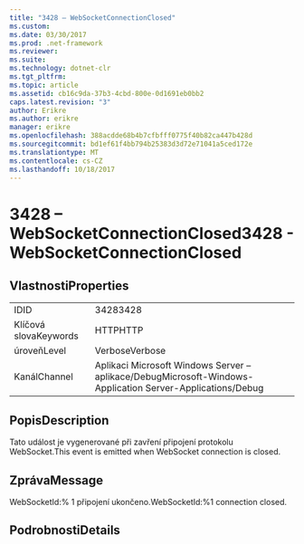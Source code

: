 ```yaml
---
title: "3428 – WebSocketConnectionClosed"
ms.custom: 
ms.date: 03/30/2017
ms.prod: .net-framework
ms.reviewer: 
ms.suite: 
ms.technology: dotnet-clr
ms.tgt_pltfrm: 
ms.topic: article
ms.assetid: cb16c9da-37b3-4cbd-800e-0d1691eb0bb2
caps.latest.revision: "3"
author: Erikre
ms.author: erikre
manager: erikre
ms.openlocfilehash: 388acdde68b4b7cfbfff0775f40b82ca447b428d
ms.sourcegitcommit: bd1ef61f4bb794b25383d3d72e71041a5ced172e
ms.translationtype: MT
ms.contentlocale: cs-CZ
ms.lasthandoff: 10/18/2017
---
```

# <a name="3428---websocketconnectionclosed"></a><span data-ttu-id="54fc5-102">3428 – WebSocketConnectionClosed</span><span class="sxs-lookup"><span data-stu-id="54fc5-102">3428 - WebSocketConnectionClosed</span></span>
## <a name="properties"></a><span data-ttu-id="54fc5-103">Vlastnosti</span><span class="sxs-lookup"><span data-stu-id="54fc5-103">Properties</span></span>  
  
|||  
|-|-|  
|<span data-ttu-id="54fc5-104">ID</span><span class="sxs-lookup"><span data-stu-id="54fc5-104">ID</span></span>|<span data-ttu-id="54fc5-105">3428</span><span class="sxs-lookup"><span data-stu-id="54fc5-105">3428</span></span>|  
|<span data-ttu-id="54fc5-106">Klíčová slova</span><span class="sxs-lookup"><span data-stu-id="54fc5-106">Keywords</span></span>|<span data-ttu-id="54fc5-107">HTTP</span><span class="sxs-lookup"><span data-stu-id="54fc5-107">HTTP</span></span>|  
|<span data-ttu-id="54fc5-108">úroveň</span><span class="sxs-lookup"><span data-stu-id="54fc5-108">Level</span></span>|<span data-ttu-id="54fc5-109">Verbose</span><span class="sxs-lookup"><span data-stu-id="54fc5-109">Verbose</span></span>|  
|<span data-ttu-id="54fc5-110">Kanál</span><span class="sxs-lookup"><span data-stu-id="54fc5-110">Channel</span></span>|<span data-ttu-id="54fc5-111">Aplikaci Microsoft Windows Server – aplikace/Debug</span><span class="sxs-lookup"><span data-stu-id="54fc5-111">Microsoft-Windows-Application Server-Applications/Debug</span></span>|  
  
## <a name="description"></a><span data-ttu-id="54fc5-112">Popis</span><span class="sxs-lookup"><span data-stu-id="54fc5-112">Description</span></span>  
 <span data-ttu-id="54fc5-113">Tato událost je vygenerované při zavření připojení protokolu WebSocket.</span><span class="sxs-lookup"><span data-stu-id="54fc5-113">This event is emitted when WebSocket connection is closed.</span></span>  
  
## <a name="message"></a><span data-ttu-id="54fc5-114">Zpráva</span><span class="sxs-lookup"><span data-stu-id="54fc5-114">Message</span></span>  
 <span data-ttu-id="54fc5-115">WebSocketId:% 1 připojení ukončeno.</span><span class="sxs-lookup"><span data-stu-id="54fc5-115">WebSocketId:%1 connection closed.</span></span>  
  
## <a name="details"></a><span data-ttu-id="54fc5-116">Podrobnosti</span><span class="sxs-lookup"><span data-stu-id="54fc5-116">Details</span></span>
